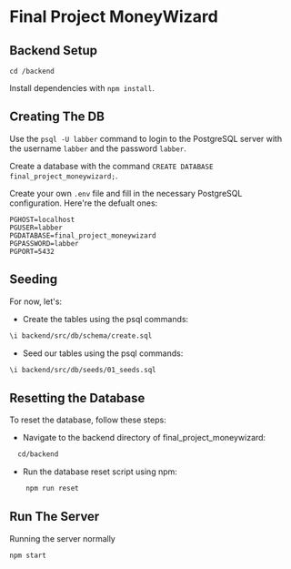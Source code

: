 # Final Project MoneyWizard


## Backend Setup
`cd /backend`

Install dependencies with `npm install`.

## Creating The DB

Use the `psql -U labber` command to login to the PostgreSQL server with the username `labber` and the password `labber`.

Create a database with the command `CREATE DATABASE final_project_moneywizard;`.

Create your own `.env` file and fill in the necessary PostgreSQL configuration. Here're the defualt ones:

```
PGHOST=localhost
PGUSER=labber
PGDATABASE=final_project_moneywizard
PGPASSWORD=labber
PGPORT=5432
```

## Seeding

For now, let's:
- Create the tables using the psql commands:
```sh
\i backend/src/db/schema/create.sql
```
- Seed our tables using the psql commands:
 ```sh
 \i backend/src/db/seeds/01_seeds.sql
 ```

## Resetting the Database

To reset the database, follow these steps:

- Navigate to the backend directory of final_project_moneywizard:
```sh
  cd/backend
```


- Run the database reset script using npm:
```sh
    npm run reset
```



## Run The Server

Running the server normally
```sh
npm start
```
